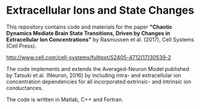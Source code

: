 # Extracellular Ions and State Changes
This repository contains code and materials for the paper <b>"Chaotic Dynamics Mediate Brain State Transitions, Driven by Changes in Extracellular Ion Concentrations"</b> by Rasmussen et al. (2017), Cell Systems (Cell Press).

http://www.cell.com/cell-systems/fulltext/S2405-4712(17)30539-2
<br>

The code implements and extends the Averaged-Neuron Model published by Tatsuki et al. (Neuron, 2016) by including intra- and extracellular ion concentration dependencies for all incorporated extrinsic- and intrinsic ion conductances. 

The code is written in Matlab, C++ and Fortran. 
